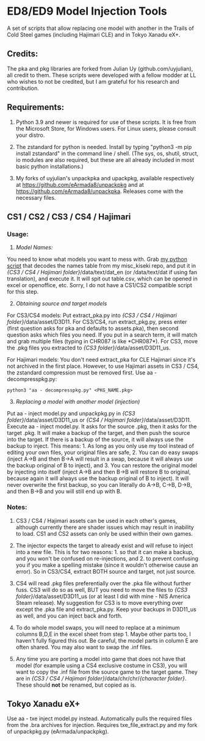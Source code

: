 # ED8/ED9 Model Injection Tools
A set of scripts that allow replacing one model with another in the Trails of Cold Steel games (including Hajimari CLE) and in Tokyo Xanadu eX+.

## Credits:
The pka and pkg libraries are forked from Julian Uy (github.com/uyjulian), all credit to them.  These scripts were developed with a fellow modder at LL who wishes to not be credited, but I am grateful for his research and contribution.

## Requirements:
1. Python 3.9 and newer is required for use of these scripts.  It is free from the Microsoft Store, for Windows users.  For Linux users, please consult your distro.

2. The zstandard for python is needed.  Install by typing "python3 -m pip install zstandard" in the command line / shell.  (The sys, os, shutil, struct, io modules are also required, but these are all already included in most basic python installations.)

3. My forks of uyjulian's unpackpka and upackpkg, available respectively at https://github.com/eArmada8/unpackpkg and at https://github.com/eArmada8/unpackpka.  Releases come with the necessary files.

## CS1 / CS2 / CS3 / CS4 / Hajimari
### Usage:
1. *Model Names:*

You need to know what models you want to mess with.  Grab [my python script](https://github.com/eArmada8/misc_kiseki/blob/main/name_table_decode.py) that decodes the names table from my misc_kiseki repo, and put it in *{CS3 / CS4 / Hajimari folder}*/data/text/dat_en (or /data/text/dat if using fan translation), and execute it.  It will spit out table.csv, which can be opened in excel or openoffice, etc.  Sorry, I do not have a CS1/CS2 compatible script for this step.

2. *Obtaining source and target models*

For CS3/CS4 models: Put extract_pka.py into *{CS3 / CS4 / Hajimari folder}*/data/asset/D3D11.  For CS3/CS4, run extract_pkg.py, press enter (first question asks for pka and defaults to assets.pka), then second question asks which files you need.  If you put in a search term, it will match and grab multiple files (typing in CHR087 is like \*CHR087\*).  For CS3, move the .pkg files you extracted to *{CS3 folder}*/data/asset/D3D11_us.

For Hajimari models: You don't need extract_pka for CLE Hajimari since it's not archived in the first place.  However, to use Hajimari assets in CS3 / CS4, the zstandard compression must be removed first.  Use aa - decompresspkg.py:

`python3 "aa - decompresspkg.py" <PKG_NAME.pkg>`

3. *Replacing a model with another model (injection)*

Put aa - inject model.py and unpackpkg.py in *{CS3 folder}*/data/asset/D3D11_us or *{CS4 / Hajimari folder}*/data/asset/D3D11. Execute aa - inject model.py.  It asks for the source .pkg, then it asks for the target .pkg.  It will make a backup of the target, and then push the source into the target.  If there is a backup of the source, it will always use the backup to inject.  This means: 1. As long as you only use my tool instead of editing your own files, your original files are safe, 2. You can do easy swaps (inject A->B and then B->A will result in a swap, because it will always use the backup original of B to inject), and 3. You can restore the original model by injecting into itself (inject A->B and then B->B will restore B to original, because again it will always use the backup original of B to inject).  It will never overwrite the first backup, so you can literally do A->B, C->B, D->B, and then B->B and you will still end up with B.

### Notes:
1. CS3 / CS4 / Hajimari assets can be used in each other's games, although currently there are shader issues which may result in inability to load.  CS1 and CS2 assets can only be used within their own games.

2. The injector expects the target to already exist and will refuse to inject into a new file.  This is for two reasons: 1. so that it can make a backup, and you won't be confused on re-injections, and 2. to prevent confusing you if you make a spelling mistake (since it wouldn't otherwise cause an error).  So in CS3/CS4, extract BOTH source and target, not just source.

3. CS4 will read .pkg files preferentially over the .pka file without further fuss.  CS3 will do so as well, BUT you need to move the files to *{CS3 folder}*/data/asset/D3D11_us (or at least I did with mine - NIS America Steam release).  My suggestion for CS3 is to move everything over except the .pka file and extract_pka.py.  Keep your backups in D3D11_us as well, and you can inject back and forth.

4. To do whole model swaps, you will need to replace at a minimum columns B,D,E in the excel sheet from step 1.  Maybe other parts too, I haven't fully figured this out.  Be careful, the model parts in column E are often shared.  You may also want to swap the .inf files.

5. Any time you are porting a model into game that does not have that model (for example using a CS4 exclusive costume in CS3), you will want to copy the .inf file from the source game to the target game.  They are in *{CS3 / CS4 / Hajimari folder}*/data/chr/chr/*{character folder}*.  These should **not** be renamed, but copied as is.

## Tokyo Xanadu eX+
Use aa - txe inject model.py instead.  Automatically pulls the required files from the .bra archives for injection.  Requires txe_file_extract.py and my fork of unpackpkg.py (eArmada/unpackpkg).
